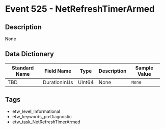 # Event 525 - NetRefreshTimerArmed

## Description
None

## Data Dictionary
|Standard Name|Field Name|Type|Description|Sample Value|
|---|---|---|---|---|
|TBD|DurationInUs|UInt64|None|`None`|

## Tags
* etw_level_Informational
* etw_keywords_po:Diagnostic
* etw_task_NetRefreshTimerArmed